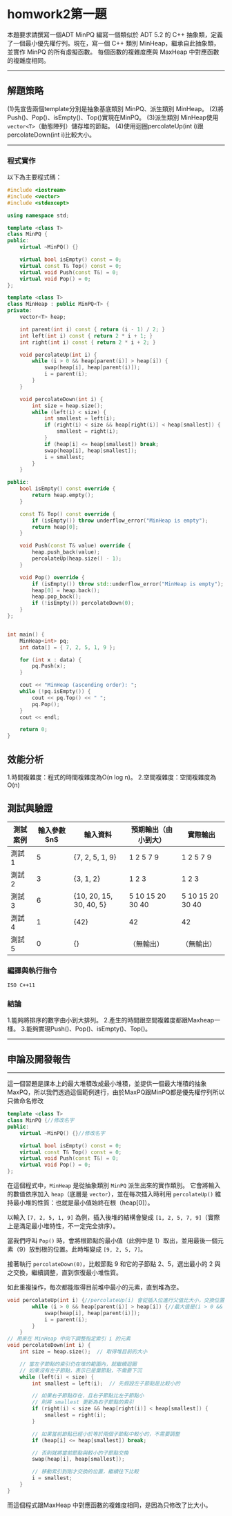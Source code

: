 # homwork2第一題

本題要求請撰寫一個ADT MinPQ 編寫一個類似於 ADT 5.2 的 C++ 抽象類，定義了一個最小優先權佇列。現在，寫一個 C++ 類別 MinHeap，繼承自此抽象類，並實作 MinPQ 的所有虛擬函數。
每個函數的複雜度應與 MaxHeap 中對應函數的複雜度相同。

---

## 解題策略

(1)先宣告兩個template分別是抽象基底類別 MinPQ、派生類別 MinHeap。
(2)將Push()、Pop()、isEmpty()、Top()實現在MinPQ。
(3)派生類別 MinHeap使用 `vector<T>`（動態陣列）儲存堆的節點。
(4)使用迴圈percolateUp(int i)跟percolateDown(int i)比較大小。

---

### 程式實作

以下為主要程式碼：

```cpp
#include <iostream>
#include <vector>
#include <stdexcept>

using namespace std;

template <class T>
class MinPQ {
public:
    virtual ~MinPQ() {}

    virtual bool isEmpty() const = 0;
    virtual const T& Top() const = 0;
    virtual void Push(const T&) = 0;
    virtual void Pop() = 0;
};

template <class T>
class MinHeap : public MinPQ<T> {
private:
    vector<T> heap;

    int parent(int i) const { return (i - 1) / 2; }
    int left(int i) const { return 2 * i + 1; }
    int right(int i) const { return 2 * i + 2; }

    void percolateUp(int i) {
        while (i > 0 && heap[parent(i)] > heap[i]) {
            swap(heap[i], heap[parent(i)]);
            i = parent(i);
        }
    }

    void percolateDown(int i) {
        int size = heap.size();
        while (left(i) < size) {
            int smallest = left(i);
            if (right(i) < size && heap[right(i)] < heap[smallest]) {
                smallest = right(i);
            }
            if (heap[i] <= heap[smallest]) break;
            swap(heap[i], heap[smallest]);
            i = smallest;
        }
    }

public:
    bool isEmpty() const override {
        return heap.empty();
    }

    const T& Top() const override {
        if (isEmpty()) throw underflow_error("MinHeap is empty");
        return heap[0];
    }

    void Push(const T& value) override {
        heap.push_back(value);
        percolateUp(heap.size() - 1);
    }

    void Pop() override {
        if (isEmpty()) throw std::underflow_error("MinHeap is empty");
        heap[0] = heap.back();
        heap.pop_back();
        if (!isEmpty()) percolateDown(0);
    }
};


int main() {
    MinHeap<int> pq;
    int data[] = { 7, 2, 5, 1, 9 };

    for (int x : data) {
        pq.Push(x);
    }

    cout << "MinHeap (ascending order): ";
    while (!pq.isEmpty()) {
        cout << pq.Top() << " ";
        pq.Pop();
    }
    cout << endl;

    return 0;
}
```

## 效能分析

1.時間複雜度：程式的時間複雜度為O(n log n)。
2.空間複雜度：空間複雜度為O(n)

## 測試與驗證

| 測試案例 | 輸入參數 \$n\$ | 輸入資料                | 預期輸出（由小到大） | 實際輸出         |
| ---------- | ---------------- | ------------------------- | ---------------------- | ------------------ |
| 測試 1   | 5              | {7, 2, 5, 1, 9}         | 1 2 5 7 9            | 1 2 5 7 9        |
| 測試 2   | 3              | {3, 1, 2}               | 1 2 3                | 1 2 3            |
| 測試 3   | 6              | {10, 20, 15, 30, 40, 5} | 5 10 15 20 30 40     | 5 10 15 20 30 40 |
| 測試 4   | 1              | {42}                    | 42                   | 42               |
| 測試 5   | 0              | {}                      | （無輸出）           | （無輸出）       |

### 編譯與執行指令

```shell
ISO C++11
```

### 結論

1.能夠將排序的數字由小到大排列。
2.產生的時間跟空間複雜度都跟Maxheap一樣。
3.能夠實現Push()、Pop()、isEmpty()、Top()。

---

## 申論及開發報告

---

這一個習題是課本上的最大堆積改成最小堆積，並提供一個最大堆積的抽象MaxPQ，所以我們透過這個範例進行，由於MaxPQ跟MinPQ都是優先權佇列所以只做命名修改

```cpp
template <class T>
class MinPQ {//修改名字
public:
    virtual ~MinPQ() {}//修改名字

    virtual bool isEmpty() const = 0;
    virtual const T& Top() const = 0;
    virtual void Push(const T&) = 0;
    virtual void Pop() = 0;
};
```

在這個程式中，`MinHeap` 是從抽象類別 `MinPQ` 派生出來的實作類別。
它會將輸入的數值依序加入 `heap`（底層是 `vector`），並在每次插入時利用 `percolateUp()` 維持最小堆的性質：也就是最小值始終在根（heap[0]）。

以輸入 `[7, 2, 5, 1, 9]` 為例，插入後堆的結構會變成 `[1, 2, 5, 7, 9]`（實際上是滿足最小堆特性，不一定完全排序）。

當我們呼叫 `Pop()` 時，會將根節點的最小值（此例中是 1）取出，並用最後一個元素（9）放到根的位置。此時堆變成 `[9, 2, 5, 7]`。

接著執行 `percolateDown(0)`，比較節點 9 和它的子節點 2、5，選出最小的 2 與之交換，繼續調整，直到恢復最小堆性質。

如此重複操作，每次都能取得目前堆中最小的元素，直到堆為空。

```cpp
void percolateUp(int i) {//percolateUp(i) 會從插入位進行父值比大小，交換位置，直到符合規則或爬到最上面。
        while (i > 0 && heap[parent(i)] > heap[i]) {//最大值是(i > 0 && heap[parent(i)] < heap[i]) 
            swap(heap[i], heap[parent(i)]);
            i = parent(i);
        }
    }
// 用來在 MinHeap 中向下調整指定索引 i 的元素
void percolateDown(int i) {
    int size = heap.size();  // 取得堆目前的大小

    // 當左子節點的索引仍在堆的範圍內，就繼續迴圈
    // 如果沒有左子節點，表示已是葉節點，不需要下沉
    while (left(i) < size) {
        int smallest = left(i);  // 先假設左子節點是比較小的

        // 如果右子節點存在，且右子節點比左子節點小
        // 則將 smallest 更新為右子節點的索引
        if (right(i) < size && heap[right(i)] < heap[smallest]) {
            smallest = right(i);
        }

        // 如果當前節點已經小於等於兩個子節點中較小的，不需要調整
        if (heap[i] <= heap[smallest]) break;

        // 否則就將當前節點與較小的子節點交換
        swap(heap[i], heap[smallest]);

        // 移動索引到剛才交換的位置，繼續往下比較
        i = smallest;
    }
}
```

而這個程式跟MaxHeap 中對應函數的複雜度相同，是因為只修改了比大小。
